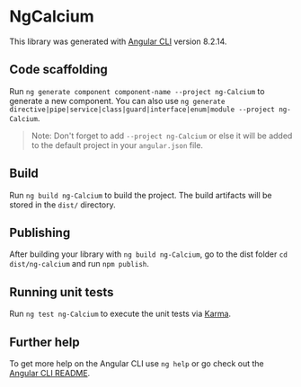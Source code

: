 # NgCalcium

This library was generated with [Angular CLI](https://github.com/angular/angular-cli) version 8.2.14.

## Code scaffolding

Run `ng generate component component-name --project ng-Calcium` to generate a new component. You can also use `ng generate directive|pipe|service|class|guard|interface|enum|module --project ng-Calcium`.
> Note: Don't forget to add `--project ng-Calcium` or else it will be added to the default project in your `angular.json` file. 

## Build

Run `ng build ng-Calcium` to build the project. The build artifacts will be stored in the `dist/` directory.

## Publishing

After building your library with `ng build ng-Calcium`, go to the dist folder `cd dist/ng-calcium` and run `npm publish`.

## Running unit tests

Run `ng test ng-Calcium` to execute the unit tests via [Karma](https://karma-runner.github.io).

## Further help

To get more help on the Angular CLI use `ng help` or go check out the [Angular CLI README](https://github.com/angular/angular-cli/blob/master/README.md).
